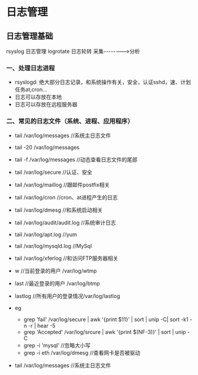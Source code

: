 # 日志管理
## 日志管理基础
rsyslog 日志管理
logrotate 日志轮转
采集-------->分析

### 一、处理日志进程
- rsyslogd: 绝大部分日志记录，和系统操作有关，安全，认证sshd，速、计划任务at,cron...
- 日志可以存放在本地
- 日志可以存放在远程服务器
### 二、常见的日志文件（系统、进程、应用程序）
- tail /var/log/messages        //系统主日志文件
- tail -20 /var/log/messages     
- tail -f /var/log/messages     //动态查看日志文件的尾部
- tail /var/log/secure          //认证、安全
- tail /var/log/maillog         //跟邮件postfix相关
- tail /var/log/cron            //cron、at进程产生的日志
- tail /var/log/dmesg           //和系统启动相关
- tail /var/log/audit/audit.log //系统审计日志
- tail /var/log/apt.log         //yum
- tail /var/log/mysqld.log      //MySql
- tail /var/log/xferlog         //和访问FTP服务器相关
- w                             //当前登录的用户 /var/log/wtmp
- last                          //最近登录的用户 /var/log/btmp
- lastlog                       //所有用户的登录情况/var/log/lastlog

- eg 
  - grep 'fail' /var/log/secure | awk '{print $11}' | sort | unip -C| sort -k1 -n -r | hear -5
  - grep 'Accepted' /var/log/srcure | awk '{print $(NF-3)}' | sort | unip -C
  - grep -i 'mysql'            //忽略大小写
  - grep -i eth /var/log/dmesg //查看网卡是否被驱动
- tail /var/log/messages      //系统主日志文件
